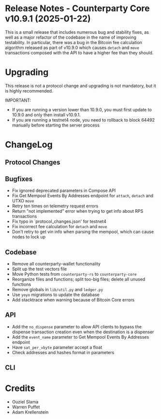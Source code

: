 # Release Notes - Counterparty Core v10.9.1 (2025-01-22)

This is a small release that includes numerous bug and stability fixes, as well as a major refactor of the codebase in the name of improving testability. In particular, there was a bug in the Bitcoin fee calculation algorithm released as part of v10.9.0 which causes `detach` and `move` transactions composed with the API to have a higher fee than they should.


# Upgrading

This release is not a protocol change and upgrading is not mandatory, but it is highly recommended.

IMPORTANT:
- If you are running a version lower than 10.9.0, you must first update to 10.9.0 and only then install v10.9.1.
- If you are running a testnet4 node, you need to rollback to block 64492 manually before starting the server process


# ChangeLog

## Protocol Changes

## Bugfixes

- Fix ignored deprecated parameters in Compose API
- Fix Get Mempool Events By Addresses endpoint for `attach`, `detach` and UTXO `move`
- Retry ten times on telemetry request errors
- Return "not implemented" error when trying to get info about RPS transactions
- Fix typo in `protocol_changes.json' for testnet4
- Fix incorrect fee calculation for `detach` and `move`
- Don't retry to get vin info when parsing the mempool, which can cause nodes to lock up

## Codebase

- Remove all counterparty-wallet functionality
- Split up the test vectors file
- Move Python tests from `counterparty-rs` to `counterparty-core`
- Reorganize files and functions; split too-big files; delete all unused functions
- Remove globals in `lib/util.py` and `ledger.py`
- Use `yoyo` migrations to update the database
- Add stacktrace when warning because of Bitcoin Core errors

## API

- Add the `no_dispense` parameter to allow API clients to bypass the dispense transaction creation even when the destination is a dispenser
- Add the `event_name` parameter to Get Mempool Events By Addresses endpoint
- Have `sat_per_vbyte` parameter accept a float
- Check addresses and hashes format in parameters

## CLI


# Credits

- Ouziel Slama
- Warren Puffet
- Adam Krellenstein
